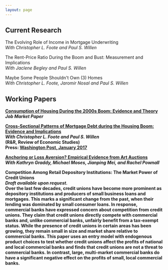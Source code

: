 ```yaml
---
layout: page
---
```


## Current Research

The Evolving Role of Income in Mortgage Underwriting<br />
<i>With Christopher L. Foote and Paul S. Willen</i>

The Rent-Price Ratio During the Boom and Bust: Measurement and Implications<br />
<i>With Jaclene Begley and Paul S. Willen</i>

Maybe Some People Shouldn't Own (3) Homes<br />
<i>With Christopher L. Foote, Jaromir Nosal and Paul S. Willen</i>

## Working Papers 

<strong><a href="Loewenstein_Consumption of Housing During the 2000s Boom (2017).pdf" target="_blank">Consumption of Housing During the 2000s Boom: Evidence and Theory</a><br />
<i>Job Market Paper</i><br />

<a href="https://www.bostonfed.org/publications/research-department-working-paper/2016/cross-sectional-patterns-of-mortgage-debt-during-the-housing-boom-evidence-and-implications.aspx"><strong>Cross-Sectional Patterns of Mortgage Debt during the Housing Boom: Evidence and Implications</strong></a><br />
<i>With Christopher L. Foote and Paul S. Willen</i><br />
(R&R, Review of Economic Studies)<br />
Press: <a href="https://www.washingtonpost.com/news/wonk/wp/2017/01/16/why-these-economists-say-the-usual-explanation-for-the-financial-crisis-is-wrong/?utm_term=.0791b21bd8d0">Washington Post, January 2017</a>

<a href="http://papers.ssrn.com/sol3/papers.cfm?abstract_id=2501520"><strong>Anchoring or Loss Aversion? Empirical Evidence from Art Auctions</strong></a><br />
<i>With Kathryn Graddy, Michael Moses, Jianping Mei, and Rachel Pownall</i>

<strong>Competition Among Retail Depository Institutions: The Market Power of Credit Unions</strong><br />
<i>Draft available upon request.</i><br />
Over the last few decades, credit unions have become more prominent as depository institutions and producers of small business loans and mortgages. This marks a significant change from the past, when their lending was dominated by small consumer loans. In response, commercial banks have expressed concern about competition from credit unions. They claim that credit unions directly compete with commercial banks and, unlike commercial banks, unfairly benefit from a tax-exempt status. While the presence of credit unions in certain areas has been growing, they remain small in size and market share relative to commercial banks. This paper uses an entry model with endogenous product choices to test whether credit unions affect the profits of national and local commercial banks and finds that credit unions are not a threat to commercial banks. In contrast, large, multi-market commercial banks do have a significant negative effect on the profits of small, local commercial banks. 

